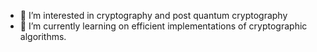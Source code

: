 <!---👋 Hi, I’m @berkinaksoy--->
- 👀 I’m interested in cryptography and post quantum cryptography
- 🌱 I’m currently learning on efficient implementations of cryptographic algorithms. 
<!---📫 How to reach me berkin.aksoy@gmail.com--->

<!---
berkinaksoy/berkinaksoy is a ✨ special ✨ repository because its `README.md` (this file) appears on your GitHub profile.
You can click the Preview link to take a look at your changes.
--->
